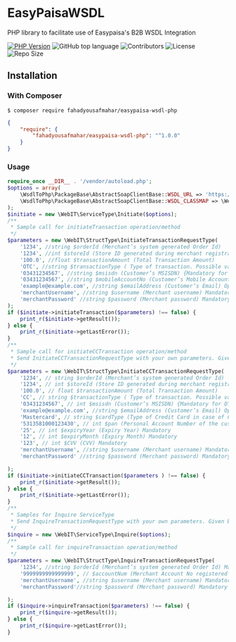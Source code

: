 # EasyPaisaWSDL
PHP library to facilitate use of Easypaisa's B2B WSDL Integration

[![PHP Version](https://img.shields.io/packagist/php-v/fahadyousafmahar/easypaisa-wsdl-php)](https://packagist.org/packages/fahadyousafmahar/easypaisa-wsdl-php)
![GitHub top language](https://img.shields.io/github/languages/top/fahadyousafmahar/easypaisawsdl)
![Contributors](https://img.shields.io/github/contributors/fahadyousafmahar/easypaisawsdl)
![License](https://img.shields.io/github/license/fahadyousafmahar/easypaisawsdl)
![Repo Size](https://img.shields.io/github/repo-size/fahadyousafmahar/easypaisawsdl)

## Installation

### With Composer

```
$ composer require fahadyousafmahar/easypaisa-wsdl-php
```

```json
{
    "require": {
        "fahadyousafmahar/easypaisa-wsdl-php": "^1.0.0"
    }
}
```

### Usage

```php
require_once __DIR__ . '/vendor/autoload.php';
$options = array(
    \WsdlToPhp\PackageBase\AbstractSoapClientBase::WSDL_URL => 'https://easypay.easypaisa.com.pk/easypay-service/PartnerBusinessService/META-INF/wsdl/partner/transaction/PartnerBusinessService.wsdl',
    \WsdlToPhp\PackageBase\AbstractSoapClientBase::WSDL_CLASSMAP => \WebIT\ClassMap::get(),
);
$initiate = new \WebIT\ServiceType\Initiate($options);
/**
 * Sample call for initiateTransaction operation/method
 */
$parameters = new \WebIT\StructType\InitiateTransactionRequestType(
    '1234', //string $orderId (Merchant’s system generated Order Id)
    '1234', //int $storeId (Store ID generated during merchant registration in Easypay)
    '100.0', //float $transactionAmount (Total Transaction Amount)
    'OTC', //string $transactionType ( Type of transaction. Possible values are: OTC / MA / CC )
    '03431234567', //string $msisdn (Customer’s MSISDN) {Mandatory for OTC, Mandatory for CC,  Optional for MA}
    '03431234567', //string $mobileAccountNo (Customer’s Mobile Account #) {Mandatory for MA, Optional for OTC}
    'example@example.com', //string $emailAddress (Customer’s Email) Optional
    'merchantUsername', //string $username (Merchant username) Mandatory
    'merchantPassword' //string $password (Merchant password) Mandatory
);
if ($initiate->initiateTransaction($parameters) !== false) {
    print_r($initiate->getResult());
} else {
    print_r($initiate->getLastError());
}
/**
 * Sample call for initiateCCTransaction operation/method
 * Send InitiateCCTransactionRequestType with your own parameters. Given below with empty constructor is for demo only
 */
$parameters = new \WebIT\StructType\InitiateCCTransactionRequestType(
    '1234', // string $orderId (Merchant’s system generated Order Id)
    '1234', // int $storeId (Store ID generated during merchant registration in Easypay)
    '100.0', // float $transactionAmount (Total Transaction Amount)
    'CC', // string $transactionType ( Type of transaction. Possible values are: CC )
    '03431234567', // int $msisdn (Customer’s MSISDN) {Mandatory for OTC, Mandatory for CC,  Optional for MA}
    'example@example.com', //string $emailAddress (Customer’s Email) Optional
    'Mastercard', // string $cardType (Type of Credit Card in case of Credit Card Transaction)
    '5313581000123430', // int $pan (Personal Account Number of the customer) Mandatory
    '25', // int $expiryYear (Expiry Year) Mandatory
    '12', // int $expiryMonth (Expiry Month) Mandatory
    '123', // int $CVV (CVV) Mandatory
    'merchantUsername', //string $username (Merchant username) Mandatory
    'merchantPassword' //string $password (Merchant password) Mandatory

);
if ($initiate->initiateCCTransaction($parameters ) !== false) {
    print_r($initiate->getResult());
} else {
    print_r($initiate->getLastError());
}
/**
 * Samples for Inquire ServiceType
 * Send InquireTransactionRequestType with your own parameters. Given below with empty constructor is for demo only
 */
$inquire = new \WebIT\ServiceType\Inquire($options);
/**
 * Sample call for inquireTransaction operation/method
 */
$parameters = new \WebIT\StructType\InquireTransactionRequestType(
    '1234', //string $orderId (Merchant’s system generated Order Id) Mandatory
    '9999999999999999', // $accountNum (Merchant Account No registered with Easypay) Mandatory
    'merchantUsername', //string $username (Merchant username) Mandatory
    'merchantPassword'//string $password (Merchant password) Mandatory

);
if ($inquire->inquireTransaction($parameters) !== false) {
    print_r($inquire->getResult());
} else {
    print_r($inquire->getLastError());
}
```
